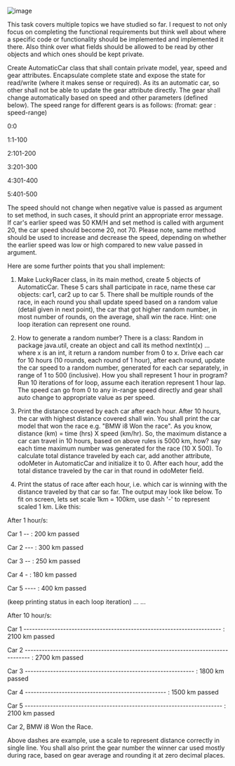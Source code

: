 ![image](https://github.com/Sikandar-chaudhry/OOP-Projects/assets/107305245/7ef0bd38-f7bb-4d77-9084-c585038b3f8a)

This task covers multiple topics we have studied so far. I request to not only focus on completing the functional requirements but think well about where a specific code or functionality should be implemented and implemented it there. Also think over what fields should be allowed to be read by other objects and which ones should be kept private.

Create AutomaticCar class that shall contain private model, year, speed and gear attributes. Encapsulate complete state and expose the state for read/write (where it makes sense or required). As its an automatic car, so other shall not be able to update the gear attribute directly. The gear shall change automatically based on speed and other parameters (defined below). The speed range for different gears is as follows: (fromat: gear : speed-range)

0:0

1:1-100

2:101-200

3:201-300

4:301-400

5:401-500

The speed should not change when negative value is passed as argument to set method, in such cases, it should print an appropriate error message. If car's earlier speed was 50 KM/H and set method is called with argument 20, the car speed should become 20, not 70. Please note, same method should be used to increase and decrease the speed, depending on whether the earlier speed was low or high compared to new value passed in argument.

Here are some further points that you shall implement:

1. Make LuckyRacer class, in its main method, create 5 objects of AutomaticCar. These 5 cars shall participate in race, name these car objects: car1, car2 up to car 5. There shall be multiple rounds of the race, in each round you shall update speed based on a random value (detail given in next point), the car that got higher random number, in most number of rounds, on the average, shall win the race. Hint: one loop iteration can represent one round.


2. How to generate a random number? There is a class: Random in package java.util, create an object and call its method nextInt(x) ... where x is an int, it return a random number from 0 to x. Drive each car for 10 hours (10 rounds, each round of 1 hour), after each round, update the car speed to a random number, generated for each car separately, in range of 1 to 500 (inclusive). How you shall represent 1 hour in program? Run 10 iterations of for loop, assume each iteration represent 1 hour lap. The speed can go from 0 to any in-range speed directly and gear shall auto change to appropriate value as per speed.

3. Print the distance covered by each car after each hour. After 10 hours, the car with highest distance covered shall win. You shall print the car model that won the race e.g. "BMW i8 Won the race". As you know, distance (km) = time (hrs) X speed (km/hr). So, the maximum distance a car can travel in 10 hours, based on above rules is 5000 km, how? say each time maximum number was generated for the race (10 X 500). To calculate total distance traveled by each car, add another attribute, odoMeter in AutomaticCar and initialize it to 0. After each hour, add the total distance traveled by the car in that round in odoMeter field.

4. Print the status of race after each hour, i.e. which car is winning with the distance traveled by that car so far. The output may look like below. To fit on screen, lets set scale 1km = 100km, use dash '-' to represent scaled 1 km. Like this:

After 1 hour/s:

Car 1 -- : 200 km passed

Car 2 --- : 300 km passed

Car 3 -- : 250 km passed

Car 4 - : 180 km passed

Car 5 ---- : 400 km passed


(keep printing status in each loop iteration)
...
...

After 10 hour/s:

Car 1 ---------------------------------------------------------------------- : 2100 km passed

Car 2 -------------------------------------------------------------------------------- : 2700 km passed

Car 3 ------------------------------------------------------------ : 1800 km passed

Car 4 -------------------------------------------------- : 1500 km passed

Car 5 ---------------------------------------------------------------------- : 2100 km passed


Car 2, BMW i8 Won the Race.

Above dashes are example, use a scale to represent distance correctly in single line. You shall also print the gear number the winner car used mostly during race, based on gear average and rounding it at zero decimal places.
